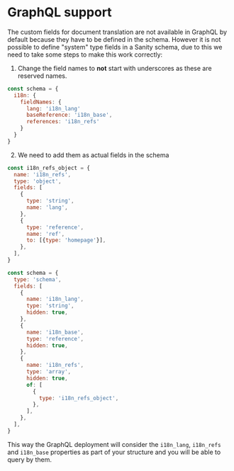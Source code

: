 # GraphQL support

The custom fields for document translation are not available in GraphQL by default because they have to be defined in the schema. However it is not possible to define "system" type fields in a Sanity schema, due to this we need to take some steps to make this work correctly:

1. Change the field names to **not** start with underscores as these are reserved names.

```js
const schema = {
  i18n: {
    fieldNames: {
      lang: 'i18n_lang'
      baseReference: 'i18n_base',
      references: 'i18n_refs'
    }
  }
}
```

2. We need to add them as actual fields in the schema

```js
const i18n_refs_object = {
  name: 'i18n_refs',
  type: 'object',
  fields: [
    {
      type: 'string',
      name: 'lang',
    },
    {
      type: 'reference',
      name: 'ref',
      to: [{type: 'homepage'}],
    },
  ],
}

const schema = {
  type: 'schema',
  fields: [
    {
      name: 'i18n_lang',
      type: 'string',
      hidden: true,
    },
    {
      name: 'i18n_base',
      type: 'reference',
      hidden: true,
    },
    {
      name: 'i18n_refs',
      type: 'array',
      hidden: true,
      of: [
        {
          type: 'i18n_refs_object',
        },
      ],
    },
  ],
}
```

This way the GraphQL deployment will consider the `i18n_lang`, `i18n_refs` and `i18n_base` properties as part of your structure and you will be able to query by them.
